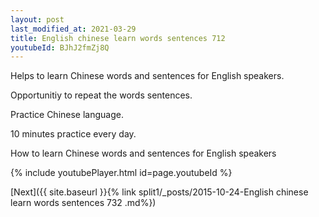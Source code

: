```yaml
---
layout: post
last_modified_at: 2021-03-29
title: English chinese learn words sentences 712 
youtubeId: BJhJ2fmZj8Q
---
```

 
 
Helps to learn Chinese words and sentences for English speakers.

Opportunitiy to repeat the words sentences. 

Practice Chinese language. 
 
10 minutes practice every day. 
 
How to learn Chinese words and sentences for English speakers 
 
{% include youtubePlayer.html id=page.youtubeId %}
 
 
[Next]({{ site.baseurl }}{% link  split1/_posts/2015-10-24-English chinese learn words sentences 732 .md%})
 
